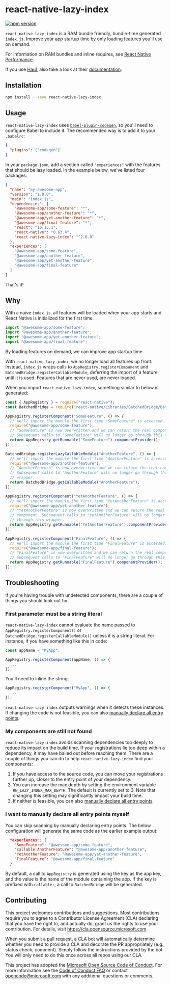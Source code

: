 # react-native-lazy-index

[![npm version](https://badge.fury.io/js/react-native-lazy-index.svg)](https://badge.fury.io/js/react-native-lazy-index)

`react-native-lazy-index` is a RAM bundle friendly, bundle-time generated
`index.js`. Improve your app startup time by only loading features you'll use on
demand.

For information on RAM bundles and inline requires, see
[React Native Performance](https://reactnative.dev/docs/ram-bundles-inline-requires).

If you use [Haul](https://github.com/callstack/haul), also take a look at their
[documentation](https://github.com/callstack/haul/blob/2c68e97766f9f6c2632c46e40631bd7aaacdc75b/docs/CLI%20Commands.md#haul-ram-bundle).

## Installation

```sh
npm install --save react-native-lazy-index
```

## Usage

`react-native-lazy-index` uses
[`babel-plugin-codegen`](https://github.com/kentcdodds/babel-plugin-codegen#configure-with-babel),
so you'll need to configure Babel to include it. The recommended way is to add
it to your `.babelrc`:

```json
{
  "plugins": ["codegen"]
}
```

In your `package.json`, add a section called `"experiences"` with the features
that should be lazy loaded. In the example below, we've listed four packages:

```json
{
  "name": "my-awesome-app",
  "version": "1.0.0",
  "main": "index.js",
  "dependencies": {
    "@awesome-app/some-feature": "*",
    "@awesome-app/another-feature": "*",
    "@awesome-app/yet-another-feature": "*",
    "@awesome-app/final-feature": "*",
    "react": "16.13.1",
    "react-native": "0.63.4",
    "react-native-lazy-index": "^2.0.0"
  },
  "experiences": [
    "@awesome-app/some-feature",
    "@awesome-app/another-feature",
    "@awesome-app/yet-another-feature",
    "@awesome-app/final-feature"
  ]
}
```

That's it!

## Why

With a naive `index.js`, all features will be loaded when your app starts and
React Native is initialized for the first time.

```js
import "@awesome-app/some-feature";
import "@awesome-app/another-feature";
import "@awesome-app/yet-another-feature";
import "@awesome-app/final-feature";
```

By loading features on demand, we can improve app startup time.

With `react-native-lazy-index`, we no longer load all features up front.
Instead, `index.js` wraps calls to `AppRegistry.registerComponent` and
`BatchedBridge.registerCallableModule`, deferring the import of a feature until
it is used. Features that are never used, are never loaded.

When you import `react-native-lazy-index`, something similar to below is
generated:

```js
const { AppRegistry } = require("react-native");
const BatchedBridge = require("react-native/Libraries/BatchedBridge/BatchedBridge");

AppRegistry.registerComponent("SomeFeature", () => {
  // We'll import the module the first time "SomeFeature" is accessed.
  require("@awesome-app/some-feature");
  // "SomeFeature" is now overwritten and we can return the real component.
  // Subsequent calls to "SomeFeature" will no longer go through this wrapper.
  return AppRegistry.getRunnable("SomeFeature").componentProvider();
});

BatchedBridge.registerLazyCallableModule("AnotherFeature", () => {
  // We'll import the module the first time "AnotherFeature" is accessed.
  require("@awesome-app/another-feature");
  // "AnotherFeature" is now overwritten and we can return the real component.
  // Subsequent calls to "AnotherFeature" will no longer go through this
  // wrapper.
  return BatchedBridge.getCallableModule("AnotherFeature");
});

AppRegistry.registerComponent("YetAnotherFeature", () => {
  // We'll import the module the first time "YetAnotherFeature" is accessed.
  require("@awesome-app/yet-another-feature");
  // "YetAnotherFeature" is now overwritten and we can return the real
  // component. Subsequent calls to "YetAnotherFeature" will no longer go
  // through this wrapper.
  return AppRegistry.getRunnable("YetAnotherFeature").componentProvider();
});

AppRegistry.registerComponent("FinalFeature", () => {
  // We'll import the module the first time "FinalFeature" is accessed.
  require("@awesome-app/final-feature");
  // "FinalFeature" is now overwritten and we can return the real component.
  // Subsequent calls to "FinalFeature" will no longer go through this wrapper.
  return AppRegistry.getRunnable("FinalFeature").componentProvider();
});
```

## Troubleshooting

If you're having trouble with undetected components, there are a couple of
things you should look out for.

### First parameter must be a string literal

`react-native-lazy-index` cannot evaluate the name passed to
`AppRegistry.registerComponent()` or `BatchedBridge.registerCallableModule()`
unless it is a string literal. For instance, if you have something like this in
code:

```js
const appName = "MyApp";

AppRegistry.registerComponent(appName, () => {
  ...
});
```

You'll need to inline the string:

```js
AppRegistry.registerComponent("MyApp", () => {
  ...
});
```

`react-native-lazy-index` outputs warnings when it detects these instances. If
changing the code is not feasible, you can also
[manually declare all entry points](#i-want-to-manually-declare-all-entry-points-myself).

### My components are still not found

`react-native-lazy-index` avoids scanning dependencies too deeply to reduce its
impact on the build time. If your registrations lie too deep within a
dependency, it may have bailed out before reaching them. There are a couple of
things you can do to help `react-native-lazy-index` find your components:

1. If you have access to the source code, you can move your registrations
   further up, closer to the entry point of your dependency.
2. You can increase the max depth by setting the environment variable
   `RN_LAZY_INDEX_MAX_DEPTH`. The default is currently set to 3. Note that
   changing this setting may significantly impact your build time.
3. If neither is feasible, you can also
   [manually declare all entry points](#i-want-to-manually-declare-all-entry-points-myself).

### I want to manually declare all entry points myself

You can skip scanning by manually declaring entry points. The below
configuration will generate the same code as the earlier example output:

```json
  "experiences": {
    "SomeFeature": "@awesome-app/some-feature",
    "callable:AnotherFeature": "@awesome-app/another-feature",
    "YetAnotherFeature": "@awesome-app/yet-another-feature",
    "FinalFeature": "@awesome-app/final-feature"
  }
```

By default, a call to `AppRegistry` is generated using the key as the app key,
and the value is the name of the module containing the app. If the key is
prefixed with `callable:`, a call to `BatchedBridge` will be generated.

## Contributing

This project welcomes contributions and suggestions. Most contributions require
you to agree to a Contributor License Agreement (CLA) declaring that you have
the right to, and actually do, grant us the rights to use your contribution. For
details, visit https://cla.opensource.microsoft.com.

When you submit a pull request, a CLA bot will automatically determine whether
you need to provide a CLA and decorate the PR appropriately (e.g., status check,
comment). Simply follow the instructions provided by the bot. You will only need
to do this once across all repos using our CLA.

This project has adopted the
[Microsoft Open Source Code of Conduct](https://opensource.microsoft.com/codeofconduct/).
For more information see the
[Code of Conduct FAQ](https://opensource.microsoft.com/codeofconduct/faq/) or
contact [opencode@microsoft.com](mailto:opencode@microsoft.com) with any
additional questions or comments.
